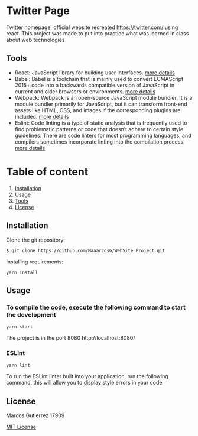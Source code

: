 # Twitter Page 

Twitter homepage, official website recreated https://twitter.com/ using react. This project was made to put into practice what was learned in class about web technologies

## Tools
* React: JavaScript library for building user interfaces. [more details](https://reactjs.org/)
* Babel: Babel is a toolchain that is mainly used to convert ECMAScript 2015+ code into a backwards compatible version of JavaScript in current and older browsers or environments. [more details](https://babeljs.io/)
* Webpack: Webpack is an open-source JavaScript module bundler. It is a module bundler primarily for JavaScript, but it can transform front-end assets like HTML, CSS, and images if the corresponding plugins are included. [more details](https://webpack.js.org/)
* Eslint: Code linting is a type of static analysis that is frequently used to find problematic patterns or code that doesn’t adhere to certain style guidelines. There are code linters for most programming languages, and compilers sometimes incorporate linting into the compilation process. [more details](https://eslint.org/)

# Table of content
1. [Installation](#Installation)
1. [Usage](#Usage)
1. [Tools](#Tools)
1. [License](#License)

## Installation
Clone the git repository:

```
$ git clone https://github.com/MaaarcosG/WebSite_Project.git
```

Installing requirements:

```
yarn install
```
## Usage

### To compile the code, execute the following command to start the development
```
yarn start
```
The project is in the port 8080 http://localhost:8080/

### ESLint
```
yarn lint
```
To run the ESLint linter built into your application, run the following command, this will allow you to display style errors in your code

## License
Marcos Gutierrez 17909

[MIT License](http://en.wikipedia.org/wiki/MIT_License)